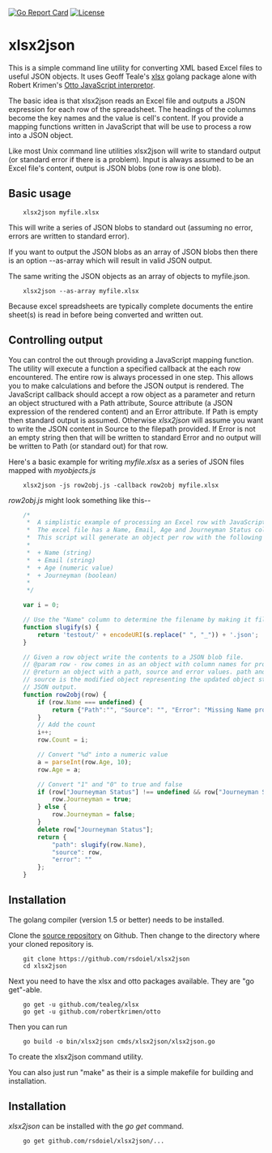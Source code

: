 
[![Go Report Card](http://goreportcard.com/badge/rsdoiel/xlsx2json)](http://goreportcard.com/report/rsdoiel/xlsx2json)
[![License](https://img.shields.io/badge/License-BSD%203--Clause-blue.svg)](https://opensource.org/licenses/BSD-3-Clause)


# xlsx2json

This is a simple command line utility for converting XML based Excel files to useful JSON objects.  It uses Geoff Teale's [xlsx](https://github.com/tealeg/xlsx) golang package alone with Robert Krimen's [Otto JavaScript interpretor](https://github.com/robertkrimen/otto).

The basic idea is that xlsx2json reads an Excel file and outputs a JSON expression for each row of the spreadsheet. The headings of the columns become the key names and the value is cell's content.  If you provide a mapping functions written in JavaScript that will be use to process a row into a JSON object.

Like most Unix command line utilities xlsx2json will write to standard output (or standard error if there is a problem). Input is always assumed to be an Excel file's content, output is JSON blobs (one row is one blob).

## Basic usage

```
    xlsx2json myfile.xlsx
```

This will write a series of JSON blobs to standard out (assuming no error, errors are written to standard error).

If you want to output the JSON blobs as an array of JSON blobs then there is an option --as-array which will result in valid JSON output.

The same writing the JSON objects as an array of objects to myfile.json.

```
    xlsx2json --as-array myfile.xlsx
```

Because excel spreadsheets are typically complete documents the entire sheet(s) is read in before being converted and written out.

## Controlling output

You can control the out through providing a JavaScript mapping function.  The utility will execute a function a specified callback at the each row encountered. The entire row is always processed in one step.  This allows you to make calculations and before the JSON output is rendered.  The JavaScript callback should accept a row object as a parameter and return an object structured with a Path attribute, Source attribute (a JSON expression of the rendered content) and an Error attribute. If Path is empty then standard output is assumed.  Otherwise _xlsx2json_ will assume you want to write the JSON content in Source to the filepath provided. If Error is not an empty string then that will be written to standard Error and no output will be written to Path (or standard out) for that row.

Here's a basic example for writing _myfile.xlsx_ as a series of JSON files mapped with _myobjects.js_

```
    xlsx2json -js row2obj.js -callback row2obj myfile.xlsx
```

_row2obj.js_ might look something like this--

```JavaScript
    /*
     *  A simplistic example of processing an Excel row with JavaScript
     *  The excel file has a Name, Email, Age and Journeyman Status columns.
     *  This script will generate an object per row with the following fields--
     *
     *  + Name (string)
     *  + Email (string)
     *  + Age (numeric value)
     *  + Journeyman (boolean)
     *
     */

    var i = 0;

    // Use the "Name" column to determine the filename by making it file system name friendly
    function slugify(s) {
        return 'testout/' + encodeURI(s.replace(" ", "_")) + '.json';
    }

    // Given a row object write the contents to a JSON blob file.
    // @param row - row comes in as an object with column names for property values
    // @return an object with a path, source and error values. path and error are strings
    // source is the modified object representing the updated object structure used for the final
    // JSON output.
    function row2obj(row) {
        if (row.Name === undefined) {
            return {"Path":"", "Source": "", "Error": "Missing Name property"}
        }
        // Add the count
        i++;
        row.Count = i;

        // Convert "%d" into a numeric value
        a = parseInt(row.Age, 10);
        row.Age = a;

        // Convert "1" and "0" to true and false
        if (row["Journeyman Status"] !== undefined && row["Journeyman Status"] == "1") {
            row.Journeyman = true;
        } else {
            row.Journeyman = false;
        }
        delete row["Journeyman Status"];
        return {
            "path": slugify(row.Name),
            "source": row,
            "error": ""
        };
    }
```

## Installation

The golang compiler (version 1.5 or better) needs to be installed.

Clone the [source repository](https://github.com/rsdoiel/xlsx2json) on Github.
Then change to the directory where your cloned repository is.

```
    git clone https://github.com/rsdoiel/xlsx2json
    cd xlsx2json
```

Next you need to have the xlsx and otto packages available. They are "go get"-able.

```
    go get -u github.com/tealeg/xlsx
    go get -u github.com/robertkrimen/otto
```

Then you can run

```
    go build -o bin/xlsx2json cmds/xlsx2json/xlsx2json.go
```

To create the xlsx2json command utility.

You can also just run "make" as their is a simple makefile for building and
installation.

## Installation

_xlsx2json_ can be installed with the *go get* command.

```
    go get github.com/rsdoiel/xlsx2json/...
```


